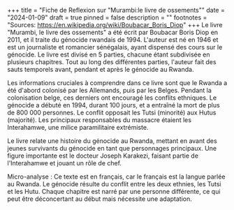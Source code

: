 +++
title = "Fiche de Reflexion sur \"Murambi:le livre de ossements\""
date = "2024-01-09"
draft = true
pinned = false
description = ""
footnotes = "Sources: <https://en.wikipedia.org/wiki/Boubacar_Boris_Diop>"
+++
Le livre "Murambi, le livre des ossements" a été écrit par Boubacar Boris Diop en 2011, et il traite du génocide rwandais de 1994. L'auteur est né en 1946 et est un journaliste et romancier sénégalais, ayant dispensé des cours sur le génocide. Le livre est divisé en 5 parties, chacune étant subdivisée en plusieurs chapitres. Tout au long des différentes parties, l'auteur fait des sauts temporels avant, pendant et après le génocide au Rwanda.

Les informations cruciales à comprendre dans ce livre sont que le Rwanda a été d'abord colonisé par les Allemands, puis par les Belges. Pendant la colonisation belge, ces derniers ont encouragé les conflits ethniques. Le génocide a débuté en 1994, durant 100 jours, et a entraîné la mort de plus de 800 000 personnes. Le conflit opposait les Tutsi (minorité) aux Hutus (majorité). Les principaux responsables du massacre étaient les Interahamwe, une milice paramilitaire extrémiste.

Le livre relate une histoire du génocide au Rwanda, mettant en avant des jeunes survivants du génocide en tant que personnages principaux. Une figure importante est le docteur Joseph Karakezi, faisant partie de l'Interahamwe et jouant un rôle de chef.

Micro-analyse : Ce texte est en français, car le français est la langue parlée au Rwanda. Le génocide résulte du conflit entre les deux ethnies, les Tutsi et les Hutu. Chaque chapitre est narré par une personne différente, ce qui peut être déconcertant au début mais nécessite une adaptation.